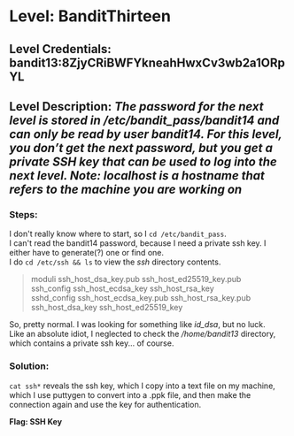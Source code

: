 # Level: BanditThirteen
## Level Credentials: bandit13:8ZjyCRiBWFYkneahHwxCv3wb2a1ORpYL
## Level Description: *The password for the next level is stored in /etc/bandit_pass/bandit14 and can only be read by user bandit14. For this level, you don’t get the next password, but you get a private SSH key that can be used to log into the next level. Note: localhost is a hostname that refers to the machine you are working on*  

### Steps:
I don't really know where to start, so I `cd /etc/bandit_pass`.    
I can't read the bandit14 password, because I need a private ssh key. I either have to generate(?) one or find one.    
I do `cd /etc/ssh && ls` to view the *ssh* directory contents.  
> moduli            ssh_host_dsa_key.pub    ssh_host_ed25519_key.pub  
> ssh_config        ssh_host_ecdsa_key      ssh_host_rsa_key  
> sshd_config       ssh_host_ecdsa_key.pub  ssh_host_rsa_key.pub  
> ssh_host_dsa_key  ssh_host_ed25519_key  

So, pretty normal. I was looking for something like *id_dsa*, but no luck.    
Like an absolute idiot, I neglected to check the */home/bandit13* directory, which contains a private ssh key... of course.    
### Solution:
`cat ssh*` reveals the ssh key, which I copy into a text file on my machine, which I use puttygen to convert into a .ppk file, and then make the connection again and use the key for authentication.  


**Flag: SSH Key**
